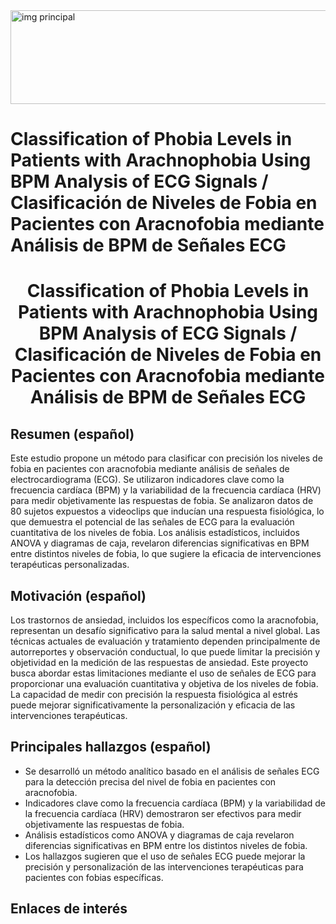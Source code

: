 
<img src="https://img.freepik.com/free-vector/medical-science-healthcare-background-with-heartbeat-line_1017-26361.jpg?w=1060" alt="img principal" width="900" height="150"/>


# Classification of Phobia Levels in Patients with Arachnophobia Using BPM Analysis of ECG Signals / Clasificación de Niveles de Fobia en Pacientes con Aracnofobia mediante Análisis de BPM de Señales ECG

<h1 align="center">Classification of Phobia Levels in Patients with Arachnophobia Using BPM Analysis of ECG Signals / Clasificación de Niveles de Fobia en Pacientes con Aracnofobia mediante Análisis de BPM de Señales ECG</h1>

## Resumen (español)

Este estudio propone un método para clasificar con precisión los niveles de fobia en pacientes con aracnofobia mediante análisis de señales de electrocardiograma (ECG). Se utilizaron indicadores clave como la frecuencia cardíaca (BPM) y la variabilidad de la frecuencia cardíaca (HRV) para medir objetivamente las respuestas de fobia. Se analizaron datos de 80 sujetos expuestos a videoclips que inducían una respuesta fisiológica, lo que demuestra el potencial de las señales de ECG para la evaluación cuantitativa de los niveles de fobia. Los análisis estadísticos, incluidos ANOVA y diagramas de caja, revelaron diferencias significativas en BPM entre distintos niveles de fobia, lo que sugiere la eficacia de intervenciones terapéuticas personalizadas.

## Motivación (español)

Los trastornos de ansiedad, incluidos los específicos como la aracnofobia, representan un desafío significativo para la salud mental a nivel global. Las técnicas actuales de evaluación y tratamiento dependen principalmente de autorreportes y observación conductual, lo que puede limitar la precisión y objetividad en la medición de las respuestas de ansiedad. Este proyecto busca abordar estas limitaciones mediante el uso de señales de ECG para proporcionar una evaluación cuantitativa y objetiva de los niveles de fobia. La capacidad de medir con precisión la respuesta fisiológica al estrés puede mejorar significativamente la personalización y eficacia de las intervenciones terapéuticas.

## Principales hallazgos (español)

- Se desarrolló un método analítico basado en el análisis de señales ECG para la detección precisa del nivel de fobia en pacientes con aracnofobia.
- Indicadores clave como la frecuencia cardíaca (BPM) y la variabilidad de la frecuencia cardíaca (HRV) demostraron ser efectivos para medir objetivamente las respuestas de fobia.
- Análisis estadísticos como ANOVA y diagramas de caja revelaron diferencias significativas en BPM entre los distintos niveles de fobia.
- Los hallazgos sugieren que el uso de señales ECG puede mejorar la precisión y personalización de las intervenciones terapéuticas para pacientes con fobias específicas.

## Enlaces de interés
  





